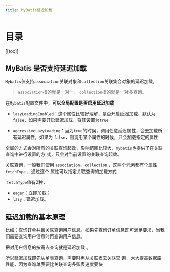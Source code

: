 ```yaml
---
title: MyBatis延迟加载
---
```


# 目录

[[toc]]

## MyBatis 是否支持延迟加载

`Mybatis`仅支持`association`关联对象和`collection`关联集合对象的延迟加载，

> `association`指的就是一对一， `collection`指的就是一对多查询。

在`Mybatis`配置文件中，**可以全局配置是否启用延迟加载** 

- ​	`lazyLoadingEnabled`：这个属性比较好理解，是否开启延迟加载，默认为`false`，如果需要开启延迟加载，将其设置为`true`

- ​	`aggressiveLazyLoading`：当为`true`的时候，调用任意延迟属性，会去加载所有延迟属性，如果为 `false`，则调用某个属性的时候，只会加载指定的属性


全局的方式会对所有的关联查询起效，影响范围比较大，`mybatis`也提供了在关联查询中进行设置的方 式，只会对当前设置的关联查询起效。 

关联查询，一般我们使用 `association`、`collection` ，这两个元素都有个属性 `fetchType` ，通过这个 属性可以指定关联查询的加载方式

​	`fetchType`值有2种，

- `eager`：立即加载；
- `lazy`：延迟加载。



## 延迟加载的基本原理

比如：查询订单并且关联查询用户信息。如果先查询订单信息即可满足要求，当我们需要查询用户信息时再查询用户信息。

把对用户信息的按需去查询就是延迟加载 。 

所以延迟加载即先从单表查询、需要时再从关联表去关联查 询，大大提高数据库性能，因为查询单表要比关联查询多张表速度要快

















































































































































